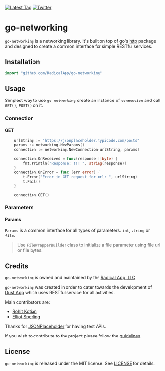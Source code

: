 [![Latest Tag](https://img.shields.io/badge/tag-0.1.0-green.svg?style=flat)](https://github.com/RadicalApp/go-networking/releases/tag/0.1.0)
[![Twitter](https://img.shields.io/badge/twitter-@DustMessaging-blue.svg?style=flat)](https://twitter.com/dustmessaging)

# go-networking

`go-networking` is a networking library. It's built on top of go's [http](https://golang.org/pkg/net/http/) package and designed to create a common interface for simple RESTful services. 


## Installation

```go
import "github.com/RadicalApp/go-networking"
```


## Usage

Simplest way to use `go-networking` create an instance of `connection` and call `GET()`, `POST()` on it.

### Connection

#### GET

```go
	urlString := "https://jsonplaceholder.typicode.com/posts"
	params := networking.NewParams()
	connection := networking.NewConnection(urlString, params)

	connection.OnReceived = func(response []byte) {
		fmt.Println("Response: !!! ", string(response))
	}
	connection.OnError = func (err error) {
		t.Error("Error in GET request for url: ", urlString)
		t.Fail()
	}

	connection.GET()
```

### Parameters

#### Params

`Params` is a common interface for all types of parameters. `int`, `string` or `file`.

> Use `FileWrapperBuilder` class to initialize a file parameter using file url or file bytes.


## Credits

`go-networking` is owned and maintained by the [Radical App, LLC](https://usedust.com/)

`go-networking` was created in order to cater towards the development of [Dust App](https://usedust.com/) which uses RESTful service for all activities.

Main contributors are:
- [Rohit Kotian](rohit@usedust.com)
- [Elliot Sperling](elliot@usedust.com)

Thanks for [JSONPlaceholder](https://jsonplaceholder.typicode.com/) for having test APIs.

If you wish to contribute to the project please follow the [guidelines](CONTRIBUTING.md).


## License

`go-networking` is released under the MIT license. See [LICENSE](LICENSE) for details.


